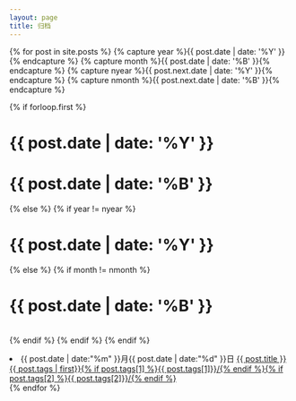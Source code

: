 ```yaml
---
layout: page
title: 归档
---
```


{% for post in site.posts %}
  {% capture year %}{{ post.date | date: '%Y' }}{% endcapture %}
  {% capture month %}{{ post.date | date: '%B' }}{% endcapture %}
  {% capture nyear %}{{ post.next.date | date: '%Y' }}{% endcapture %}
  {% capture nmonth %}{{ post.next.date | date: '%B' }}{% endcapture %}

  {% if forloop.first %}
    <h1 class="page-data-year">{{ post.date | date: '%Y' }}</h1>
    <h1 class="page-data-year">{{ post.date | date: '%B' }}</h1>
  {% else %}
    {% if year != nyear %}
      <h1 class="page-data-year">{{ post.date | date: '%Y' }}</h1>
    {% else %}
      {% if month != nmonth %}
        <h1 class="page-data-year">{{ post.date | date: '%B' }}</h1>  
      {% endif %}
    {% endif %}
  {% endif %}

  <li class="page-data-md">{{ post.date | date:"%m" }}月{{ post.date | date:"%d" }}日 <a class="title" href="{{ post.url }}"><i class="fa fa-hand-o-right"></i> {{ post.title }}</a><span><a href="{{/category/index.html#{{ page.tags | first }}}}">{{ post.tags | first}}</a><a href="{{/category/index.html#{{ page.tags[1] }}}}">{% if post.tags[1] %}{{ post.tags[1]}}/{% endif %}</a><a href="{{/category/index.html#{{ page.tags[2] }}}}">{% if post.tags[2] %}{{ post.tags[2]}}/{% endif %}</a></span></li>
{% endfor %}
